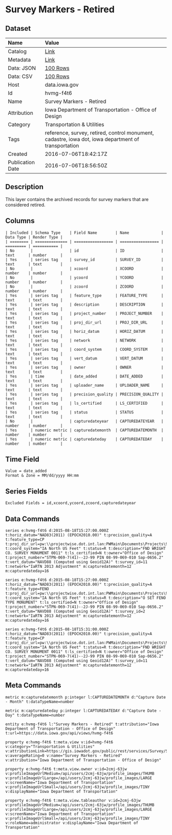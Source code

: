 # Survey Markers - Retired

## Dataset

| Name | Value |
| :--- | :---- |
| Catalog | [Link](https://catalog.data.gov/dataset/survey-markers-retired) |
| Metadata | [Link](https://data.iowa.gov/api/views/hvmg-f4t6) |
| Data: JSON | [100 Rows](https://data.iowa.gov/api/views/hvmg-f4t6/rows.json?max_rows=100) |
| Data: CSV | [100 Rows](https://data.iowa.gov/api/views/hvmg-f4t6/rows.csv?max_rows=100) |
| Host | data.iowa.gov |
| Id | hvmg-f4t6 |
| Name | Survey Markers - Retired |
| Attribution | Iowa Department of Transportation - Office of Design |
| Category | Transportation & Utilities |
| Tags | reference, survey, retired, control monument, cadastre, iowa dot, iowa department of transportation |
| Created | 2016-07-06T18:42:17Z |
| Publication Date | 2016-07-06T18:56:50Z |

## Description

This layer contains the archived records for survey markers that are considered retired.

## Columns

```ls
| Included | Schema Type    | Field Name        | Name              | Data Type | Render Type |
| ======== | ============== | ================= | ================= | ========= | =========== |
| No       |                | id                | ID                | text      | number      |
| Yes      | series tag     | survey_id         | SURVEY_ID         | text      | text        |
| No       |                | xcoord            | XCOORD            | number    | number      |
| No       |                | ycoord            | YCOORD            | number    | number      |
| No       |                | zcoord            | ZCOORD            | number    | number      |
| Yes      | series tag     | feature_type      | FEATURE_TYPE      | text      | text        |
| Yes      | series tag     | description       | DESCRIPTION       | text      | text        |
| Yes      | series tag     | project_number    | PROJECT_NUMBER    | text      | text        |
| Yes      | series tag     | proj_dir_url      | PROJ_DIR_URL      | text      | text        |
| Yes      | series tag     | horiz_datum       | HORIZ_DATUM       | text      | text        |
| Yes      | series tag     | network           | NETWORK           | text      | text        |
| Yes      | series tag     | coord_system      | COORD_SYSTEM      | text      | text        |
| Yes      | series tag     | vert_datum        | VERT_DATUM        | text      | text        |
| Yes      | series tag     | owner             | OWNER             | text      | text        |
| Yes      | time           | date_added        | DATE_ADDED        | text      | text        |
| Yes      | series tag     | uploader_name     | UPLOADER_NAME     | text      | text        |
| Yes      | series tag     | precision_quality | PRECISION_QUALITY | text      | text        |
| Yes      | series tag     | ls_certified      | LS_CERTIFIED      | text      | text        |
| Yes      | series tag     | status            | STATUS            | text      | text        |
| No       |                | capturedateyear   | CAPTUREDATEYEAR   | number    | number      |
| Yes      | numeric metric | capturedatemonth  | CAPTUREDATEMONTH  | number    | number      |
| Yes      | numeric metric | capturedateday    | CAPTUREDATEDAY    | number    | number      |
```

## Time Field

```ls
Value = date_added
Format & Zone = MM/dd/yyyy HH:mm
```

## Series Fields

```ls
Excluded Fields = id,xcoord,ycoord,zcoord,capturedateyear
```

## Data Commands

```ls
series e:hvmg-f4t6 d:2015-08-18T15:27:00.000Z t:horiz_datum="NAD83(2011) (EPOCH2010.00)" t:precision_quality=A t:feature_type=CP t:proj_dir_url=pw:\\projectwise.dot.int.lan:PWMain\Documents\Projects\9906901013\PrelimSurvey\ t:coord_system="IA North US Feet" t:status=R t:description="FND WRIGHT CO. SURVEY MONUMENT 0011" t:ls_certified=N t:owner="Office of Design" t:project_number="STPN-069-7(41)--2J-99 PIN 08-99-069-010 Sap-0656.2" t:vert_datum="NAVD88 (Computed using Geoid12A)" t:survey_id=11 t:network="IaRTN 2013 Adjustment" m:capturedatemonth=12 m:capturedateday=16

series e:hvmg-f4t6 d:2015-08-18T15:27:00.000Z t:horiz_datum="NAD83(2011) (EPOCH2010.00)" t:precision_quality=A t:feature_type=FENO t:proj_dir_url=pw:\\projectwise.dot.int.lan:PWMain\Documents\Projects\9906901013\PrelimSurvey\ t:coord_system="IA North US Feet" t:status=R t:description="O SET FENO TYPE MONUMENT" t:ls_certified=N t:owner="Office of Design" t:project_number="STPN-069-7(41)--2J-99 PIN 08-99-069-010 Sap-0656.2" t:vert_datum="NAVD88 (Computed using Geoid12A)" t:survey_id=2 t:network="IaRTN 2013 Adjustment" m:capturedatemonth=12 m:capturedateday=16

series e:hvmg-f4t6 d:2015-08-18T15:31:00.000Z t:horiz_datum="NAD83(2011) (EPOCH2010.00)" t:precision_quality=A t:feature_type=CP t:proj_dir_url=pw:\\projectwise.dot.int.lan:PWMain\Documents\Projects\9906901013\PrelimSurvey\ t:coord_system="IA North US Feet" t:status=R t:description="FND WRIGHT CO. SURVEY MONUMENT 0011" t:ls_certified=N t:owner="Office of Design" t:project_number="STPN-069-7(41)--2J-99 PIN 08-99-069-010 Sap-0656.2" t:vert_datum="NAVD88 (Computed using Geoid12A)" t:survey_id=11 t:network="IaRTN 2013 Adjustment" m:capturedatemonth=12 m:capturedateday=16
```

## Meta Commands

```ls
metric m:capturedatemonth p:integer l:CAPTUREDATEMONTH d:"Capture Date - Month" t:dataTypeName=number

metric m:capturedateday p:integer l:CAPTUREDATEDAY d:"Capture Date - Day" t:dataTypeName=number

entity e:hvmg-f4t6 l:"Survey Markers - Retired" t:attribution="Iowa Department of Transportation - Office of Design" t:url=https://data.iowa.gov/api/views/hvmg-f4t6

property e:hvmg-f4t6 t:meta.view v:id=hvmg-f4t6 v:category="Transportation & Utilities" v:attributionLink=https://gis.iowadot.gov/public/rest/services/Survey/Survey_Markers/MapServer/1 v:averageRating=0 v:name="Survey Markers - Retired" v:attribution="Iowa Department of Transportation - Office of Design"

property e:hvmg-f4t6 t:meta.view.owner v:id=2cmj-63jw v:profileImageUrlMedium=/api/users/2cmj-63jw/profile_images/THUMB v:profileImageUrlLarge=/api/users/2cmj-63jw/profile_images/LARGE v:screenName="Iowa Department of Transportation" v:profileImageUrlSmall=/api/users/2cmj-63jw/profile_images/TINY v:displayName="Iowa Department of Transportation"

property e:hvmg-f4t6 t:meta.view.tableauthor v:id=2cmj-63jw v:profileImageUrlMedium=/api/users/2cmj-63jw/profile_images/THUMB v:profileImageUrlLarge=/api/users/2cmj-63jw/profile_images/LARGE v:screenName="Iowa Department of Transportation" v:profileImageUrlSmall=/api/users/2cmj-63jw/profile_images/TINY v:roleName=administrator v:displayName="Iowa Department of Transportation"
```